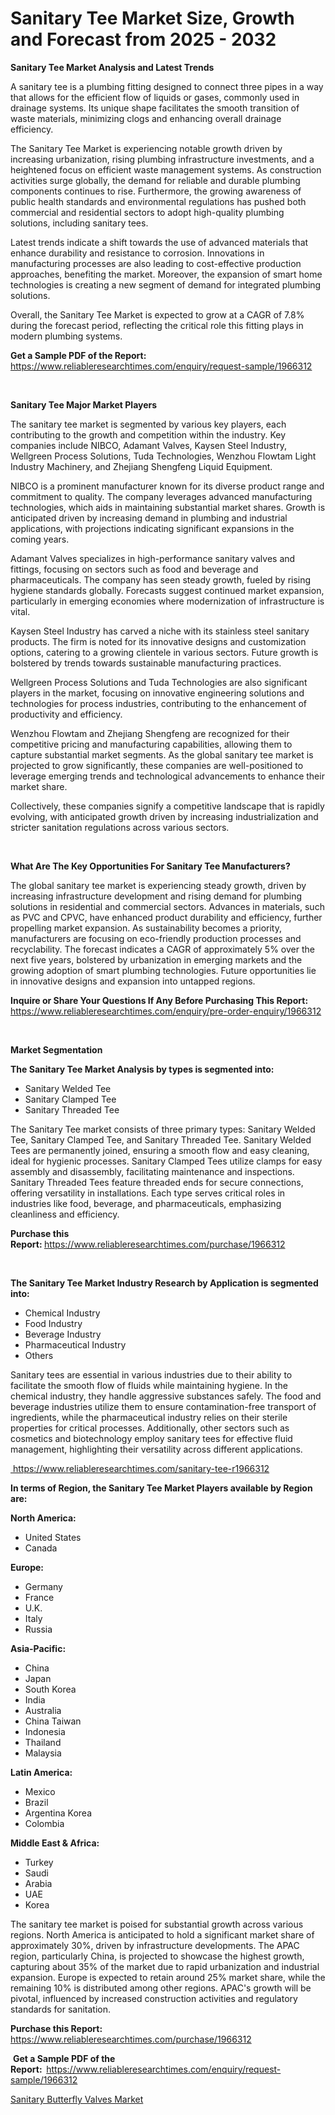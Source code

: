<p><h1>Sanitary Tee Market Size, Growth and Forecast from 2025 - 2032</h1></p><p><strong>Sanitary Tee Market Analysis and Latest Trends</strong></p>
<p><p>A sanitary tee is a plumbing fitting designed to connect three pipes in a way that allows for the efficient flow of liquids or gases, commonly used in drainage systems. Its unique shape facilitates the smooth transition of waste materials, minimizing clogs and enhancing overall drainage efficiency. </p><p>The Sanitary Tee Market is experiencing notable growth driven by increasing urbanization, rising plumbing infrastructure investments, and a heightened focus on efficient waste management systems. As construction activities surge globally, the demand for reliable and durable plumbing components continues to rise. Furthermore, the growing awareness of public health standards and environmental regulations has pushed both commercial and residential sectors to adopt high-quality plumbing solutions, including sanitary tees.</p><p>Latest trends indicate a shift towards the use of advanced materials that enhance durability and resistance to corrosion. Innovations in manufacturing processes are also leading to cost-effective production approaches, benefiting the market. Moreover, the expansion of smart home technologies is creating a new segment of demand for integrated plumbing solutions. </p><p>Overall, the Sanitary Tee Market is expected to grow at a CAGR of 7.8% during the forecast period, reflecting the critical role this fitting plays in modern plumbing systems.</p></p>
<p><strong>Get a Sample PDF of the Report:&nbsp;</strong> <a href="https://www.reliableresearchtimes.com/enquiry/request-sample/1966312?utm_campaign=2450&utm_medium=2&utm_source=Github&utm_content=ia&utm_term=20022025&utm_id=sanitary-tee">https://www.reliableresearchtimes.com/enquiry/request-sample/1966312</a></p>
<p>&nbsp;</p>
<p><strong>Sanitary Tee Major Market Players</strong></p>
<p><p>The sanitary tee market is segmented by various key players, each contributing to the growth and competition within the industry. Key companies include NIBCO, Adamant Valves, Kaysen Steel Industry, Wellgreen Process Solutions, Tuda Technologies, Wenzhou Flowtam Light Industry Machinery, and Zhejiang Shengfeng Liquid Equipment.</p><p>NIBCO is a prominent manufacturer known for its diverse product range and commitment to quality. The company leverages advanced manufacturing technologies, which aids in maintaining substantial market shares. Growth is anticipated driven by increasing demand in plumbing and industrial applications, with projections indicating significant expansions in the coming years. </p><p>Adamant Valves specializes in high-performance sanitary valves and fittings, focusing on sectors such as food and beverage and pharmaceuticals. The company has seen steady growth, fueled by rising hygiene standards globally. Forecasts suggest continued market expansion, particularly in emerging economies where modernization of infrastructure is vital.</p><p>Kaysen Steel Industry has carved a niche with its stainless steel sanitary products. The firm is noted for its innovative designs and customization options, catering to a growing clientele in various sectors. Future growth is bolstered by trends towards sustainable manufacturing practices.</p><p>Wellgreen Process Solutions and Tuda Technologies are also significant players in the market, focusing on innovative engineering solutions and technologies for process industries, contributing to the enhancement of productivity and efficiency.</p><p>Wenzhou Flowtam and Zhejiang Shengfeng are recognized for their competitive pricing and manufacturing capabilities, allowing them to capture substantial market segments. As the global sanitary tee market is projected to grow significantly, these companies are well-positioned to leverage emerging trends and technological advancements to enhance their market share.</p><p>Collectively, these companies signify a competitive landscape that is rapidly evolving, with anticipated growth driven by increasing industrialization and stricter sanitation regulations across various sectors.</p></p>
<p>&nbsp;</p>
<p><strong>What Are The Key Opportunities For Sanitary Tee Manufacturers?</strong></p>
<p><p>The global sanitary tee market is experiencing steady growth, driven by increasing infrastructure development and rising demand for plumbing solutions in residential and commercial sectors. Advances in materials, such as PVC and CPVC, have enhanced product durability and efficiency, further propelling market expansion. As sustainability becomes a priority, manufacturers are focusing on eco-friendly production processes and recyclability. The forecast indicates a CAGR of approximately 5% over the next five years, bolstered by urbanization in emerging markets and the growing adoption of smart plumbing technologies. Future opportunities lie in innovative designs and expansion into untapped regions.</p></p>
<p><strong>Inquire or Share Your Questions If Any Before Purchasing This Report:</strong> <a href="https://www.reliableresearchtimes.com/enquiry/pre-order-enquiry/1966312?utm_campaign=2450&utm_medium=2&utm_source=Github&utm_content=ia&utm_term=20022025&utm_id=sanitary-tee">https://www.reliableresearchtimes.com/enquiry/pre-order-enquiry/1966312</a></p>
<p>&nbsp;</p>
<p><strong>Market Segmentation</strong></p>
<p><strong>The Sanitary Tee Market Analysis by types is segmented into:</strong></p>
<p><ul><li>Sanitary Welded Tee</li><li>Sanitary Clamped Tee</li><li>Sanitary Threaded Tee</li></ul></p>
<p><p>The Sanitary Tee market consists of three primary types: Sanitary Welded Tee, Sanitary Clamped Tee, and Sanitary Threaded Tee. Sanitary Welded Tees are permanently joined, ensuring a smooth flow and easy cleaning, ideal for hygienic processes. Sanitary Clamped Tees utilize clamps for easy assembly and disassembly, facilitating maintenance and inspections. Sanitary Threaded Tees feature threaded ends for secure connections, offering versatility in installations. Each type serves critical roles in industries like food, beverage, and pharmaceuticals, emphasizing cleanliness and efficiency.</p></p>
<p><strong>Purchase this Report:&nbsp;</strong><a href="https://www.reliableresearchtimes.com/purchase/1966312?utm_campaign=2450&utm_medium=2&utm_source=Github&utm_content=ia&utm_term=20022025&utm_id=sanitary-tee">https://www.reliableresearchtimes.com/purchase/1966312</a></p>
<p>&nbsp;</p>
<p><strong>The Sanitary Tee Market Industry Research by Application is segmented into:</strong></p>
<p><ul><li>Chemical Industry</li><li>Food Industry</li><li>Beverage Industry</li><li>Pharmaceutical Industry</li><li>Others</li></ul></p>
<p><p>Sanitary tees are essential in various industries due to their ability to facilitate the smooth flow of fluids while maintaining hygiene. In the chemical industry, they handle aggressive substances safely. The food and beverage industries utilize them to ensure contamination-free transport of ingredients, while the pharmaceutical industry relies on their sterile properties for critical processes. Additionally, other sectors such as cosmetics and biotechnology employ sanitary tees for effective fluid management, highlighting their versatility across different applications.</p></p>
<p><a href="https://www.reliableresearchtimes.com/sanitary-tee-r1966312?utm_campaign=2450&utm_medium=2&utm_source=Github&utm_content=ia&utm_term=20022025&utm_id=sanitary-tee">&nbsp;https://www.reliableresearchtimes.com/sanitary-tee-r1966312</a></p>
<p><strong>In terms of Region, the Sanitary Tee Market Players available by Region are:</strong></p>
<p>
    <p> <strong> North America: </strong>
        <ul>
            <li>United States</li>
            <li>Canada</li>
        </ul>
        </p> 
    <p> <strong> Europe: </strong>
        <ul>
            <li>Germany</li>
            <li>France</li>
            <li>U.K.</li>
            <li>Italy</li>
            <li>Russia</li>
        </ul>
        </p> 
    <p> <strong> Asia-Pacific: </strong>
        <ul>
            <li>China</li>
            <li>Japan</li>
            <li>South Korea</li>
            <li>India</li>
            <li>Australia</li>
            <li>China Taiwan</li>
            <li>Indonesia</li>
            <li>Thailand</li>
            <li>Malaysia</li>
        </ul>
        </p> 
    <p> <strong> Latin America: </strong>
        <ul>
            <li>Mexico</li>
            <li>Brazil</li>
            <li>Argentina Korea</li>
            <li>Colombia</li>
        </ul>
        </p> 
    <p> <strong> Middle East & Africa: </strong>
        <ul>
            <li>Turkey</li>
            <li>Saudi</li>
            <li>Arabia</li>
            <li>UAE</li>
            <li>Korea</li>
        </ul>
    </p>
    </p>
<p><p>The sanitary tee market is poised for substantial growth across various regions. North America is anticipated to hold a significant market share of approximately 30%, driven by infrastructure developments. The APAC region, particularly China, is projected to showcase the highest growth, capturing about 35% of the market due to rapid urbanization and industrial expansion. Europe is expected to retain around 25% market share, while the remaining 10% is distributed among other regions. APAC's growth will be pivotal, influenced by increased construction activities and regulatory standards for sanitation.</p></p>
<p><strong>Purchase this Report: </strong><a href="https://www.reliableresearchtimes.com/purchase/1966312?utm_campaign=2450&utm_medium=2&utm_source=Github&utm_content=ia&utm_term=20022025&utm_id=sanitary-tee">https://www.reliableresearchtimes.com/purchase/1966312</a></p>
<p>&nbsp;<strong>Get a Sample PDF of the Report:&nbsp;&nbsp;</strong><a href="https://www.reliableresearchtimes.com/enquiry/request-sample/1966312?utm_campaign=2450&utm_medium=2&utm_source=Github&utm_content=ia&utm_term=20022025&utm_id=sanitary-tee">https://www.reliableresearchtimes.com/enquiry/request-sample/1966312</a></p>
<p><strong></strong></p>
<p><p><a href="https://github.com/yazminwollma30/Market-Research-Report-List-1/blob/main/sanitary-butterfly-valves-market.md?utm_campaign=2450&utm_medium=2&utm_source=Github&utm_content=ia&utm_term=20022025&utm_id=sanitary-tee">Sanitary Butterfly Valves Market</a></p></p>